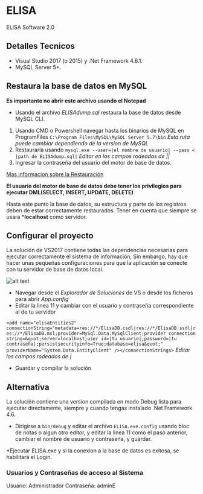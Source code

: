 # ELISA
ELISA Software 2.0 

## Detalles Tecnicos

* Visual Studio 2017 (o 2015) y .Net Framework 4.6.1.
* MySQL Server 5+.

## Restaura la base de datos en MySQL

**Es importante no abrir este archivo usando el Notepad**
* Usando el archivo *ELISAdump.sql* restaura la base de datos desde MySQL CLI.

1. Usando CMD o Powershell navegar hasta los binarios de MySQL en ProgramFiles `C:\Program Files\MySQL\MySQL Server 5.7\bin` _Esta ruta puede cambiar dependiendo de la version de MySQL_
2. Restaurarla usando `mysql.exe --user=|el nombre de usuario| --pass < |path de ELISAdump.sql|` _Editar en los campos rodeados de ||_
3. Ingresar la contraseña del usuario del motor de base de datos.

[Mas informacion sobre la Restauración](https://dev.mysql.com/doc/mysql-backup-excerpt/5.7/en/reloading-sql-format-dumps.html)

**El usuario del motor de base de datos debe tener los privilegios para ejecutar DML(SELECT, INSERT, UPDATE, DELETE)**

Hasta este punto la base de datos, su estructura y parte de los registros deben de estar correctamente restaurados. Tener en cuenta que siempre se usara ***localhost** como servidor.

## Configurar el proyecto

La solución de VS2017 contiene todas las dependencias necesarias para ejecutar correctamente el sistema de información, Sin embargo, hay que hacer unas pequeñas configuraciones para que la aplicación se conecte con tu servidor de base de datos local.

![alt text](https://i.imgur.com/XQ5glzN.png "Imagen 1")
* Navegar desde el _Explorador de Soluciones_ de VS o desde los ficheros para abrir *App.config*
* Editar la linea 11 y cambiar con el usuario y contraseña correspondiente al de tu servidor

`<add name="elisaEntities2" connectionString="metadata=res://*/ElisaDB.csdl|res://*/ElisaDB.ssdl|res://*/ElisaDB.msl;provider=MySql.Data.MySqlClient;provider connection string=&quot;server=localhost;user id=|tu usuario|;password=|tu contraseña|;persistsecurityinfo=True;database=elisa&quot;" providerName="System.Data.EntityClient" /></connectionStrings>` _Editar los campos rodeados de |_

* Guardar y compilar la solución 

## Alternativa

La solución contiene una version compilada en modo Debug lista para ejecutar directamente, siempre y cuando tengas instalado .Net Framework 4.6.

* Dirigirse a `bin/debug` y editar el archivo `ELISA.exe.config` usando bloc de notas o algun otro editor, y editar la linea 11 como el paso anterior, cambiar el nombre de usuario y contraseña, y guardar.

*Ejecutar ELISA.exe y si la conexion a la base de datos es exitosa, se habilitará el Login.

### Usuarios y Contraseñas de acceso al Sistema

Usuario: Administrador
Contraseña: adminE



